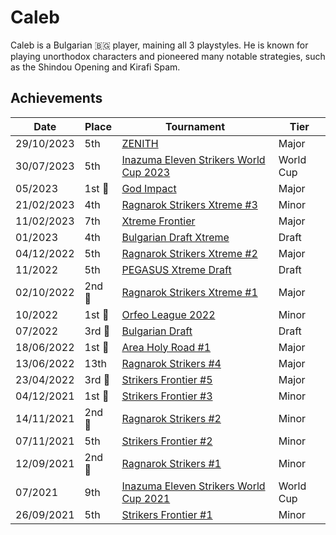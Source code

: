 # Caleb

Caleb is a Bulgarian :bulgaria: player, maining all 3 playstyles.
He is known for playing unorthodox characters 
and pioneered many notable strategies, such as the Shindou Opening and Kirafi Spam.

## Achievements

|Date|Place|Tournament|Tier|
|-|-|-|-|
| 29/10/2023 | 5th | [ZENITH](../../tournaments/misc/zenith1.md) | Major |
| 30/07/2023 | 5th | [Inazuma Eleven Strikers World Cup 2023](../../tournaments/worldcup23.md) | World Cup |
| 05/2023 |1st :1st_place_medal: | [God Impact](../../tournaments/misc/godimpact.md) | Major |
| 21/02/2023 | 4th | [Ragnarok Strikers Xtreme #3](../../tournaments/ragna/ragnax3.md) | Minor |
| 11/02/2023 | 7th | [Xtreme Frontier](../../tournaments/sf/xf.md) | Major |
| 01/2023 | 4th | [Bulgarian Draft Xtreme](../../tournaments/draft/bgdraftx.md) | Draft |
| 04/12/2022 | 5th | [Ragnarok Strikers Xtreme #2](../../tournaments/ragna/ragnax2.md) | Major |
| 11/2022 | 5th | [PEGASUS Xtreme Draft](../../tournaments/draft/pegasusdraft.md) | Draft | 
| 02/10/2022 |2nd :2nd_place_medal: | [Ragnarok Strikers Xtreme #1](../../tournaments/ragna/ragnax1.md) | Major |
| 10/2022 |1st :1st_place_medal:| [Orfeo League 2022](../../tournaments/misc/orfeoleague.md) | Minor | 
| 07/2022 |3rd :3rd_place_medal: | [Bulgarian Draft](../../tournaments/draft/bgdraft.md) | Draft |
| 18/06/2022 |1st :1st_place_medal: | [Area Holy Road #1](../../tournaments/misc/holyroad1.md) | Major |
| 13/06/2022 | 13th | [Ragnarok Strikers #4](../../tournaments/ragna/ragna4.md) | Major |
| 23/04/2022 |3rd :3rd_place_medal: | [Strikers Frontier #5](../../tournaments/sf/sf5.md) | Major |
| 04/12/2021 |1st :1st_place_medal: | [Strikers Frontier #3](../../tournaments/sf/sf3.md) | Minor |
| 14/11/2021 |2nd :2nd_place_medal: | [Ragnarok Strikers #2](../../tournaments/ragna/ragna2.md) | Minor |
| 07/11/2021 | 5th | [Strikers Frontier #2](../../tournaments/sf/sf2.md) | Minor |
| 12/09/2021 |2nd :2nd_place_medal: | [Ragnarok Strikers #1](../../tournaments/ragna/ragna1.md) | Minor |
| 07/2021 | 9th | [Inazuma Eleven Strikers World Cup 2021](../../tournaments/worldcup21.md) | World Cup |
| 26/09/2021 | 5th | [Strikers Frontier #1](../../tournaments/sf/sf1.md) | Minor |
